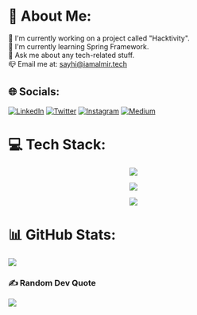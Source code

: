 # 💫 About Me:

🔭 I'm currently working on a project called "Hacktivity".<br>🌱 I'm currently learning Spring Framework.<br>💬 Ask me about any tech-related stuff.<br>📪 Email me at: <a href="sayhi@iamalmir.tech">sayhi@iamalmir.tech</a>

## 🌐 Socials:

[![LinkedIn](https://img.shields.io/badge/LinkedIn-%230077B5.svg?logo=linkedin&logoColor=white)](https://linkedin.com/in/almir-redzematovic-05b734201) [![Twitter](https://img.shields.io/badge/Twitter-%231DA1F2.svg?logo=Twitter&logoColor=white)](https://twitter.com/iamalmiir) [![Instagram](https://img.shields.io/badge/Instagram-%23E4405F.svg?logo=Instagram&logoColor=white)](https://instagram.com/iamalmiir) [![Medium](https://img.shields.io/badge/Medium-12100E?logo=medium&logoColor=white)](https://medium.com/@iamalmiir)

# 💻 Tech Stack:
<p align="center">
  <a href="https://skillicons.dev">
    <img src="https://skillicons.dev/icons?i=mysql,planetscale,postgresql,mongodb,prisma" />
  </a>
</p>
<p align="center">
  <a href="https://skillicons.dev">
    <img src="https://skillicons.dev/icons?i=git,postman,linux,gcp,heroku,arduino,idea" />
  </a>
</p>
<p align="center">
  <a href="https://skillicons.dev">
    <img src="https://skillicons.dev/icons?i=python,cpp,java,typescript,html,django,nextjs,react,nodejs,express,tailwindcss,md" />
  </a>
</p>

# 📊 GitHub Stats:

![](https://github-readme-streak-stats.herokuapp.com/?user=iamalmiir&theme=blueberry&hide_border=false)<br/>

### ✍️ Random Dev Quote

![](https://quotes-github-readme.vercel.app/api?type=horizontal&theme=tokyonight)

